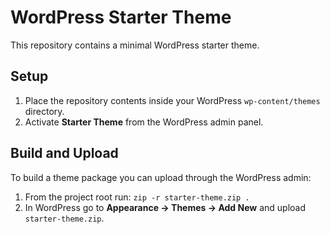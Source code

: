 # WordPress Starter Theme

This repository contains a minimal WordPress starter theme.

## Setup

1. Place the repository contents inside your WordPress `wp-content/themes` directory.
2. Activate **Starter Theme** from the WordPress admin panel.

## Build and Upload

To build a theme package you can upload through the WordPress admin:

1. From the project root run:
   `zip -r starter-theme.zip .`
2. In WordPress go to **Appearance → Themes → Add New** and upload `starter-theme.zip`.
